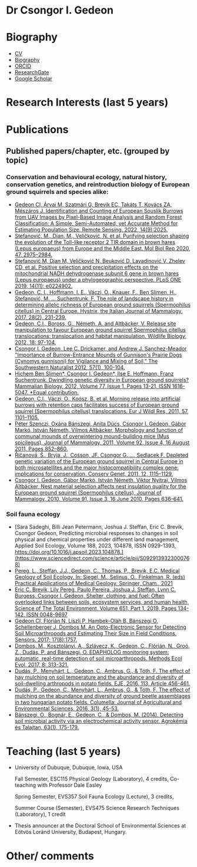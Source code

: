 # Dr Csongor I. Gedeon

# Biography
- [CV](https://atk.hun-ren.hu/hu/munkatarsak/gedeon-csongor/)
- [Biography]()
- [ORCID](https://orcid.org/0000-0003-4027-2409)
- [ResearchGate](https://www.researchgate.net/profile/Csongor-Gedeon)
- [Google Scholar](https://scholar.google.com/citations?user=50rZJ6cAAAAJ&hl=en)

# Research Interests (last 5 years)

# Publications
## Published papers/chapter, etc. (grouped by topic)
### Conservation and behavioural ecology, natural history, conservation genetics, and reintroduction biology of European ground squirrels and species alike: 
- [Gedeon CI, Árvai M, Szatmári G, Brevik EC, Takáts T, Kovács ZA, Mészáros J. Identification and Counting of European Souslik Burrows from UAV Images by Pixel-Based Image Analysis and Random Forest Classification: A Simple, Semi-Automated, yet Accurate Method for Estimating Population Size. Remote Sensing. 2022, 14(9):2025.](https://www.mdpi.com/2072-4292/14/9/2025)
- [Stefanović, M., Djan, M., Veličković, N. et al. Purifying selection shaping the evolution of the Toll-like receptor 2 TIR domain in brown hares (Lepus europaeus) from Europe and the Middle East. Mol Biol Rep 2020, 47, 2975–2984.](https://doi.org/10.1007/s11033-020-05382-x)
- [Stefanović M, Djan M, Veličković N, Beuković D, Lavadinović V, Zhelev CD, et al. Positive selection and precipitation effects on the mitochondrial NADH dehydrogenase subunit 6 gene in brown hares (Lepus europaeus) under a phylogeographic perspective. PLoS ONE 2019, 14(11): e0224902.](https://doi.org/10.1371/journal.pone.0224902)
- [Gedeon, C. I., Hoffmann, I. E., Váczi, O., Knauer, F., Ben Slimen, H., Stefanović, M. ... Suchentrunk, F. The role of landscape history in determining allelic richness of European ground squirrels (Spermophilus citellus) in Central Europe. Hystrix, the Italian Journal of Mammalogy, 2017, 28(2), 231-239.](https://doi.org/10.4404/hystrix-28.2-11823)
- [Gedeon, C.I., Boross, G., Németh, A. and Altbäcker, V. Release site manipulation to favour European ground squirrel Spermophilus citellus translocations: translocation and habitat manipulation. Wildlife Biology, 2012, 18: 97-104.](https://doi.org/10.2981/10-124)
- [Csongor I. Gedeon, Lee C. Drickamer, and Andrew J. Sanchez-Meador "Importance of Burrow-Entrance Mounds of Gunnison's Prairie Dogs (Cynomys gunnisoni) for Vigilance and Mixing of Soil," The Southwestern Naturalist 2012, 57(1), 100-104.](https://doi.org/10.1894/0038-4909-57.1.100)
- [Hichem Ben Slimen*, Csongor I. Gedeon*, Ilse E. Hoffmann, Franz Suchentrunk. Dwindling genetic diversity in European ground squirrels? Mammalian Biology, 2012, Volume 77, Issue 1, Pages 13-21, ISSN 1616-5047. *Equal contribution.](https://doi.org/10.1016/j.mambio.2011.10.001)
- [Gedeon, C.I., Váczi, O., Koósz, B. et al. Morning release into artificial burrows with retention caps facilitates success of European ground squirrel (Spermophilus citellus) translocations. Eur J Wildl Res, 2011, 57, 1101–1105.](https://doi.org/10.1007/s10344-011-0504-3)
- [Péter Szenczi, Oxána Bánszegi, Anita Dúcs, Csongor I. Gedeon, Gábor Markó, István Németh, Vilmos Altbäcker, Morphology and function of communal mounds of overwintering mound-building mice (Mus spicilegus), Journal of Mammalogy, 2011, Volume 92, Issue 4, 16 August 2011, Pages 852–860.](https://doi.org/10.1644/10-MAMM-A-258.1)
- [Říčanová, Š., Bryja, J., Cosson, JF. Csongor G.,..., Sedlacek F. Depleted genetic variation of the European ground squirrel in Central Europe in both microsatellites and the major histocompatibility complex gene: implications for conservation. Conserv Genet, 2011, 12, 1115–1129.](https://doi.org/10.1007/s10592-011-0213-1)
- [Csongor I. Gedeon, Gábor Markó, István Németh, Viktor Nyitrai, Vilmos Altbäcker, Nest material selection affects nest insulation quality for the European ground squirrel (Spermophilus citellus), Journal of Mammalogy, 2010, Volume 91, Issue 3, 16 June 2010, Pages 636–641.](https://doi.org/10.1644/09-MAMM-A-089.1)

### Soil fauna ecology
- [Sara Sadeghi, Billi Jean Petermann, Joshua J. Steffan, Eric C. Brevik, Csongor Gedeon, Predicting microbial responses to changes in soil physical and chemical properties under different land management, Applied Soil Ecology, Volume 188, 2023, 104878, ISSN 0929-1393, https://doi.org/10.1016/j.apsoil.2023.104878.](https://www.sciencedirect.com/science/article/pii/S0929139323000768)
- [Pereg, L., Steffan, J.J., Gedeon, C., Thomas, P., Brevik, E.C. Medical Geology of Soil Ecology. In: Siegel, M., Selinus, O., Finkelman, R. (eds) Practical Applications of Medical Geology. Springer, Cham., 2021](https://doi.org/10.1007/978-3-030-53893-4_12)
- [Eric C. Brevik, Lily Pereg, Paulo Pereira, Joshua J. Steffan, Lynn C. Burgess, Csongor I. Gedeon, Shelter, clothing, and fuel: Often overlooked links between soils, ecosystem services, and human health, Science of The Total Environment, Volume 651, Part 1, 2019, Pages 134-142, ISSN 0048-9697](https://doi.org/10.1016/j.scitotenv.2018.09.158)
- [Gedeon CI, Flórián N, Liszli P, Hambek-Oláh B, Bánszegi O, Schellenberger J, Dombos M. An Opto-Electronic Sensor for Detecting Soil Microarthropods and Estimating Their Size in Field Conditions. Sensors. 2017; 17(8):1757.](https://doi.org/10.3390/s17081757)
- [Dombos, M., Kosztolányi, A., Szlávecz, K., Gedeon, C., Flórián, N., Groó, Z., Dudás, P. and Bánszegi, O. EDAPHOLOG monitoring system: automatic, real-time detection of soil microarthropods. Methods Ecol Evol, 2017, 8: 313-321.](https://doi.org/10.1111/2041-210X.12662)
- [Dudás, P., Menyhárt, L., Gedeon, C., Ambrus, G., & Tóth, F. The effect of hay mulching on soil temperature and the abundance and diversity of soil-dwelling arthropods in potato fields. EJE, 2016, 113, Article 456-461.](https://doi.org/10.14411/eje.2016.059)
- [Dudás, P., Gedeon, C., Menyhárt, L., Ambrus, G., & Tóth, F. The effect of mulching on the abundance and diversity of ground beetle assemblages in two hungarian potato fields. Columella: Journal of Agricultural and Environmental Sciences, 2016, 3(1), 45-53.](https://journal.uni-mate.hu/index.php/columella/article/view/2720)
- [Bánszegi, O., Bognár, E., Gedeon, C., & Dombos, M. (2014). Detecting soil microbial activity via an electrochemical activity sensor. Agrokémia és Talajtan, 63(1), 175-179.](https://doi.org/10.1556/agrokem.63.2014.1.19)
  
# Teaching (last 5 years)
- University of Dubuque, Dubuque, Iowa, USA

  Fall Semester, ESC115 Physical Geology (Laboratory), 4 credits, Co-teaching with Professor Dale Easley
  
  Spring Semester, EVS357 Soil Fauna Ecology (Lecture), 3 credits,
  
  Summer Course (Semester), EVS475 Science Research Techniques (Laboratory), 1 credit
- Thesis announcer at the Doctoral School of Environmental Sciences at Eötvös Loránd University, Budapest, Hungary.
  


# Other/ comments
